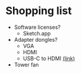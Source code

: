 # Shopping list

- Software licenses?
  - Sketch.app
- Adapter dongles?
  - VGA
  - HDMI
  - USB-C to HDMI [(link)][1]
- Tower fan


[1]: https://www.apple.com/uk/shop/product/MJ1K2ZM/A/usb-c-digital-av-multiport-adapter?fnode=64e8f29463925fc59a8d5550ea6175d8ccf74194f0c8c168409f9db0dae911119683fe416d7cfb631e3642ba90488aa3cd3362df753632ead4a8b35f675fdf4904446fc730ea43e63b25c1b85f54aa05ff9e0fa19a1999994f81d5d60f182498
